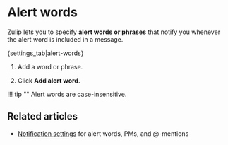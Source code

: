 # Alert words

Zulip lets you to specify **alert words or phrases** that notify you whenever
the alert word is included in a message.

{settings_tab|alert-words}

1. Add a word or phrase.

1. Click **Add alert word**.

!!! tip ""
    Alert words are case-insensitive.

## Related articles

* [Notification settings](/help/pm-mention-alert-notifications) for alert
  words, PMs, and @-mentions
